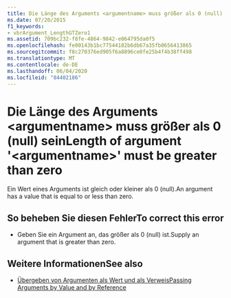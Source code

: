 ```yaml
---
title: Die Länge des Arguments <argumentname> muss größer als 0 (null) sein
ms.date: 07/20/2015
f1_keywords:
- vbrArgument_LengthGTZero1
ms.assetid: 709bc232-f8fe-4864-9842-e064795da0f5
ms.openlocfilehash: fe00143b1bc77544182b6db67a35fb0656413865
ms.sourcegitcommit: f8c270376ed905f6a8896ce0fe25b4f4b38ff498
ms.translationtype: MT
ms.contentlocale: de-DE
ms.lasthandoff: 06/04/2020
ms.locfileid: "84402186"
---
```

# <a name="length-of-argument-argumentname-must-be-greater-than-zero"></a><span data-ttu-id="72a00-102">Die Länge des Arguments \<argumentname> muss größer als 0 (null) sein</span><span class="sxs-lookup"><span data-stu-id="72a00-102">Length of argument '\<argumentname>' must be greater than zero</span></span>
<span data-ttu-id="72a00-103">Ein Wert eines Arguments ist gleich oder kleiner als 0 (null).</span><span class="sxs-lookup"><span data-stu-id="72a00-103">An argument has a value that is equal to or less than zero.</span></span>  
  
## <a name="to-correct-this-error"></a><span data-ttu-id="72a00-104">So beheben Sie diesen Fehler</span><span class="sxs-lookup"><span data-stu-id="72a00-104">To correct this error</span></span>  
  
- <span data-ttu-id="72a00-105">Geben Sie ein Argument an, das größer als 0 (null) ist.</span><span class="sxs-lookup"><span data-stu-id="72a00-105">Supply an argument that is greater than zero.</span></span>  
  
## <a name="see-also"></a><span data-ttu-id="72a00-106">Weitere Informationen</span><span class="sxs-lookup"><span data-stu-id="72a00-106">See also</span></span>

- [<span data-ttu-id="72a00-107">Übergeben von Argumenten als Wert und als Verweis</span><span class="sxs-lookup"><span data-stu-id="72a00-107">Passing Arguments by Value and by Reference</span></span>](../programming-guide/language-features/procedures/passing-arguments-by-value-and-by-reference.md)
